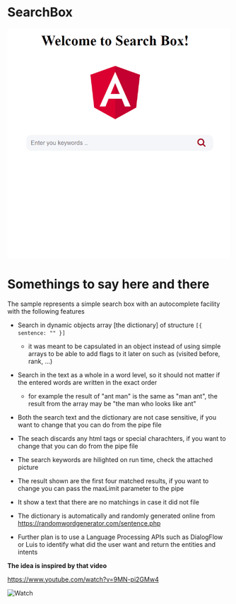 # SearchBox

![Searchbox](/search.gif)

# Somethings to say here and there

The sample represents a simple search box with an autocomplete facility with the following features

* Search in dynamic objects array [the dictionary] of structure 
`[{ sentence: "" }]`
  * it was meant to be capsulated in an object instead of using simple arrays to be able to add flags to it later on such as (visited before, rank, ...)

* Search in the text as a whole in a word level, so it should not matter if the entered words are written in the exact order
  * for example the result of "ant man" is the same as "man ant", the result from the array may be "the man who looks like ant"

* Both the search text and the dictionary are not case sensitive, if you want to change that you can do from the pipe file

* The seach discards any html tags or special charachters, if you want to change that you can do from the pipe file

* The search keywords are hilighted on run time, check the attached picture

* The result shown are the first four matched results, if you want to change you can pass the maxLimit parameter to the pipe

* It show a text that there are no matchings in case it did not file

* The dictionary is automatically and randomly generated online from https://randomwordgenerator.com/sentence.php

* Further plan is to use a Language Processing APIs such as DialogFlow or Luis to identify what did the user want and return the entities and intents

**The idea is inspired by that video**

https://www.youtube.com/watch?v=9MN-pi2GMw4

![Watch](https://ci4.googleusercontent.com/proxy/wGJPrzUjrA-zDlpZgAAc5mOTyweMlHbt3J3z4D-EcoqOv6PEDH0BpzbKBzKsWjNkvKxzWQAV6THtDcyzz28FOKsGkOZTC4v8c9eQKqaBeEOdIm20YfSoxQbkX2x6BUtfmUjnq2ZGPqssc2RjQJEmGVGawxC-Da-hjT_EabHf7ZFyJ7c1hoNvvjWwdBNApSbmtDJen9HHhFY=s0-d-e1-ft#https://my-email-signature.link/signature.gif)
